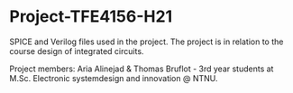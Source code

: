 # Project-TFE4156-H21
SPICE and Verilog files used in the project. The project is in relation to the course design of integrated circuits.

Project members: Aria Alinejad & Thomas Bruflot - 3rd year students at M.Sc. Electronic systemdesign and innovation @ NTNU.
